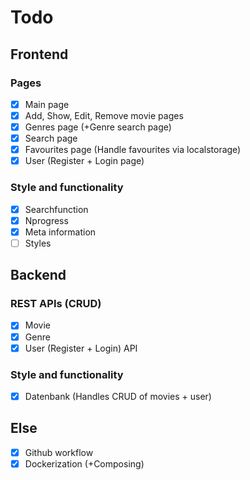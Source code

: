 # Todo

## Frontend

### Pages

- [X] Main page
- [X] Add, Show, Edit, Remove movie pages
- [X] Genres page (+Genre search page)
- [X] Search page
- [X] Favourites page (Handle favourites via localstorage)
- [X] User (Register + Login page)

### Style and functionality

- [X] Searchfunction
- [X] Nprogress
- [X] Meta information
- [ ] Styles

## Backend

### REST APIs (CRUD)

- [X] Movie
- [X] Genre
- [X] User (Register + Login) API

### Style and functionality

- [X] Datenbank (Handles CRUD of movies + user)

## Else

- [X] Github workflow
- [X] Dockerization (+Composing)
